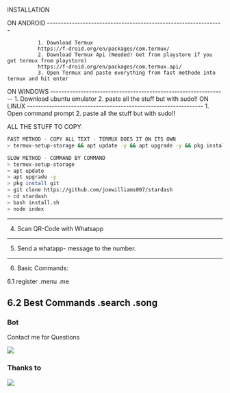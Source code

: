 <br> INSTALLATION

ON ANDROID ----------------------------------------------------------------

              1. Download Termux
              https://f-droid.org/en/packages/com.termux/
              2. Download Termux Api (Needed! Get from playstore if you got termux from playstore)
              https://f-droid.org/en/packages/com.termux.api/
              3. Open Termux and paste everything from fast methode into termux and hit enter
ON WINDOWS ----------------------------------------------------------------
              1. Download ubuntu emulator 
              2. paste all the stuff but with sudo!! 
ON LINUX ----------------------------------------------------------------
              1. Open command prompt 
              2. paste all the stuff but with sudo!!

ALL THE STUFF TO COPY: 
</br>
```bash
FAST METHOD - COPY ALL TEXT - TERMUX DOES IT ON ITS OWN
> termux-setup-storage && apt update -y && apt upgrade -y && pkg install git -y && git clone https://github.com/joewilliams007/stardash && cd stardash && bash install.sh && node index

SLOW METHOD - COMMAND BY COMMAND
> termux-setup-storage
> apt update
> apt upgrade -y
> pkg install git
> git clone https://github.com/joewilliams007/stardash
> cd stardash
> bash install.sh
> node index
```
----------------------------------------------------------------
4. Scan QR-Code with Whatsapp
----------------------------------------------------------------
5. Send a whatapp- message to the number.
----------------------------------------------------------------
6. Basic Commands:

6.1 register
.menu
.me

6.2 Best Commands
.search
.song
----------------------------------------------------------------
### Bot
Contact me for Questions
<p>
<a href="https://wa.me/4917626388837?text=x623Help" target="blank"><img src="https://img.shields.io/badge/WhatsApp x623 Bot-30302f?style=flat&logo=whatsapp" /></a>
</p>

### Thanks to
<a href="https://github.com/adiwajshing/Baileys"><img src="https://img.shields.io/badge/-adiwajshing/Baileys-black?style=flat-square&logo=github"></a>
